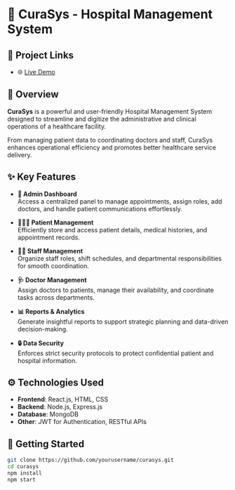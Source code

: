 # 🏥 CuraSys - Hospital Management System

## 🔗 Project Links
- 🌐 [Live Demo](https://zeecare-patient-portal.netlify.app/) <!-- Replace with your own if needed -->

## 📖 Overview

**CuraSys** is a powerful and user-friendly Hospital Management System designed to streamline and digitize the administrative and clinical operations of a healthcare facility.

From managing patient data to coordinating doctors and staff, CuraSys enhances operational efficiency and promotes better healthcare service delivery.

## ✨ Key Features

- **🔐 Admin Dashboard**  
  Access a centralized panel to manage appointments, assign roles, add doctors, and handle patient communications effortlessly.

- **🧑‍🤝‍🧑 Patient Management**  
  Efficiently store and access patient details, medical histories, and appointment records.

- **👨‍⚕️ Staff Management**  
  Organize staff roles, shift schedules, and departmental responsibilities for smooth coordination.

- **🩺 Doctor Management**  
  Assign doctors to patients, manage their availability, and coordinate tasks across departments.

- **📊 Reports & Analytics**  
  Generate insightful reports to support strategic planning and data-driven decision-making.

- **🔒 Data Security**  
  Enforces strict security protocols to protect confidential patient and hospital information.

## ⚙️ Technologies Used

- **Frontend**: React.js, HTML, CSS
- **Backend**: Node.js, Express.js
- **Database**: MongoDB
- **Other**: JWT for Authentication, RESTful APIs

## 🚀 Getting Started

```bash
git clone https://github.com/yourusername/curasys.git
cd curasys
npm install
npm start
